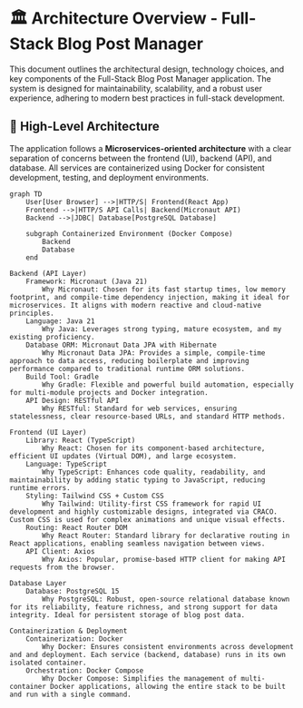 # 🏛️ Architecture Overview - Full-Stack Blog Post Manager

This document outlines the architectural design, technology choices, and key components of the Full-Stack Blog Post Manager application. The system is designed for maintainability, scalability, and a robust user experience, adhering to modern best practices in full-stack development.

## 🌟 High-Level Architecture

The application follows a **Microservices-oriented architecture** with a clear separation of concerns between the frontend (UI), backend (API), and database. All services are containerized using Docker for consistent development, testing, and deployment environments.

```mermaid
graph TD
    User[User Browser] -->|HTTP/S| Frontend(React App)
    Frontend -->|HTTP/S API Calls| Backend(Micronaut API)
    Backend -->|JDBC| Database[PostgreSQL Database]

    subgraph Containerized Environment (Docker Compose)
        Backend
        Database
    end

Backend (API Layer)
    Framework: Micronaut (Java 21)
        Why Micronaut: Chosen for its fast startup times, low memory footprint, and compile-time dependency injection, making it ideal for microservices. It aligns with modern reactive and cloud-native principles.
    Language: Java 21
        Why Java: Leverages strong typing, mature ecosystem, and my existing proficiency.
    Database ORM: Micronaut Data JPA with Hibernate
        Why Micronaut Data JPA: Provides a simple, compile-time approach to data access, reducing boilerplate and improving performance compared to traditional runtime ORM solutions.
    Build Tool: Gradle
        Why Gradle: Flexible and powerful build automation, especially for multi-module projects and Docker integration.
    API Design: RESTful API
        Why RESTful: Standard for web services, ensuring statelessness, clear resource-based URLs, and standard HTTP methods.

Frontend (UI Layer)
    Library: React (TypeScript)
        Why React: Chosen for its component-based architecture, efficient UI updates (Virtual DOM), and large ecosystem.
    Language: TypeScript
        Why TypeScript: Enhances code quality, readability, and maintainability by adding static typing to JavaScript, reducing runtime errors.
    Styling: Tailwind CSS + Custom CSS
        Why Tailwind: Utility-first CSS framework for rapid UI development and highly customizable designs, integrated via CRACO. Custom CSS is used for complex animations and unique visual effects.
    Routing: React Router DOM
        Why React Router: Standard library for declarative routing in React applications, enabling seamless navigation between views.
    API Client: Axios
        Why Axios: Popular, promise-based HTTP client for making API requests from the browser.

Database Layer
    Database: PostgreSQL 15
        Why PostgreSQL: Robust, open-source relational database known for its reliability, feature richness, and strong support for data integrity. Ideal for persistent storage of blog post data.

Containerization & Deployment
    Containerization: Docker
        Why Docker: Ensures consistent environments across development and and deployment. Each service (backend, database) runs in its own isolated container.
    Orchestration: Docker Compose
        Why Docker Compose: Simplifies the management of multi-container Docker applications, allowing the entire stack to be built and run with a single command.
